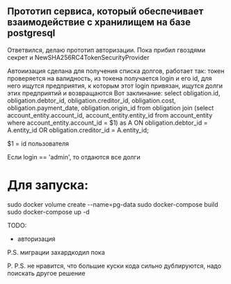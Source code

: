 ## Прототип сервиса, который обеспечивает взаимодействие с хранилищем на базе postgresql

Ответвился, делаю прототип авторизации.
Пока прибил гвоздями секрет и NewSHA256RC4TokenSecurityProvider

Автоиизация сделана для получения списка долгов,
работает так: токен проверяется на валидность, 
из токена получается login и его id, для него ищутся предприятия, к которым этот login привязан,
ищутся долги этих предприятий и возвращаются
Вот заклинание:
select 	obligation.id, obligation.debtor_id, obligation.creditor_id, obligation.cost, obligation.payment_date, obligation.origin_id 
	from obligation
        join (select account_entity.account_id, account_entity.entity_id from account_entity 
			where account_entity.account_id = $1) as A 
		    ON obligation.debtor_id = A.entity_id OR obligation.creditor_id = A.entity_id;

$1 = id пользователя

Если login == 'admin', то отдаются все долги

# Для запуска:

sudo docker volume create --name=pg-data
sudo docker-compose build
sudo docker-compose up -d

TODO:
- авторизация

P.S. миграции захардкодил пока

P. P.S. не нравится, что большие куски кода сильно дублируются, надо поискать другое решение